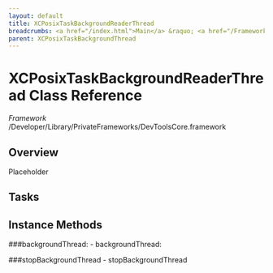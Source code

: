 ```yaml
---
layout: default
title: XCPosixTaskBackgroundReaderThread
breadcrumbs: <a href="/index.html">Main</a> &raquo; <a href="/Frameworks.html">Framework</a> &raquo; <a href="/Frameworks/DevToolsCore.html">DevToolsCore</a> &raquo; XCPosixTaskBackgroundReaderThread
parent: XCPosixTaskBackgroundThread 
---
```

# XCPosixTaskBackgroundReaderThread Class Reference

*Framework* /Developer/Library/PrivateFrameworks/DevToolsCore.framework

## Overview

Placeholder

## Tasks

## Instance Methods

<a name="-backgroundThread:"></a>
###backgroundThread:
    - backgroundThread:

<a name="-stopBackgroundThread"></a>
###stopBackgroundThread
    - stopBackgroundThread


